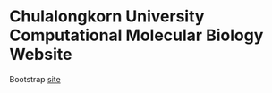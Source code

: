 # Chulalongkorn University Computational Molecular Biology Website
Bootstrap [site](https://cmbcu.github.io/) 
